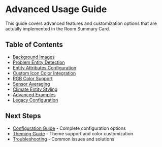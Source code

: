 # Advanced Usage Guide

This guide covers advanced features and customization options that are actually implemented in the Room Summary Card.

## Table of Contents

- [Background Images](advanced/BACKGROUND-IMAGES.md)
- [Problem Entity Detection](advanced/PROBLEM-ENTITY-DETECTION.md)
- [Entity Attributes Configuration](advanced/ENTITY-ATTRIBUTES-CONFIGURATION.md)
- [Custom Icon Color Integration](advanced/CUSTOM-ICON-COLOR-INTEGRATION.md)
- [RGB Color Support](advanced/RGB-COLOR-SUPPORT.md)
- [Sensor Averaging](advanced/SENSOR-AVERAGING.md)
- [Climate Entity Styling](advanced/CLIMATE-ENTITY-STYLING.md)
- [Advanced Examples](advanced/ADVANCED-EXAMPLES.md)
- [Legacy Configuration](advanced/ADVANCED-EXAMPLES.md)

## Next Steps

- [Configuration Guide](CONFIGURATION.md) - Complete configuration options
- [Theming Guide](THEMING.md) - Theme support and color customization
- [Troubleshooting](TROUBLESHOOTING.md) - Common issues and solutions
